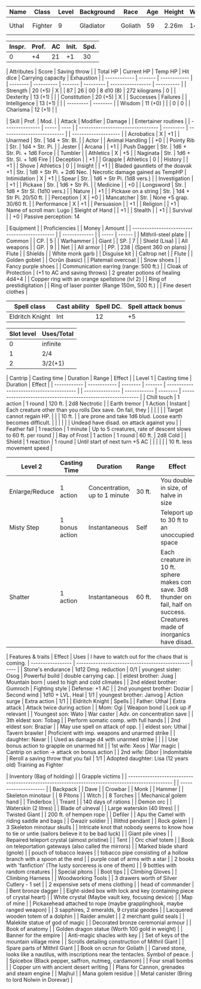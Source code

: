 | Name  | Class   | Level | Background | Race    | Age | Height | Weight | Eyes  | Skin  | Hair | Birthday      | Year | Constellation |
| ----- | ------- | ----- | ---------- | ------- | --- | ------ | ------ | ----- | ----- | ---- | ------------- | ---- | ------------- |
| Uthal | Fighter | 9     | Gladiator  | Goliath | 59  | 2.26m  | 142kg  | White | Stone | None | 5th of summer | 8028 | (Artisan god) |

| Inspr. | Prof. | AC  | Init. | Spd. |
| ------ | ----- | --- | ----- | ---- |
| 0      | +4    | 21  | +1    | 30   | (19 AC normally)

| Attributes   | Score   | Saving throw |  | Total HP | Current HP | Temp HP | Hit dice  | Carrying capacity | Exhaustion |
| ------------ | ------- | ------------ |  | -------- | ---------- | ------- | --------- | ----------------- | ---------- |
| Strength     | 20 (+5) | X            |  | 87       | 26         | 00      | 8 d10 (8) | 272 kilograms     | 0          |
| Dexterity    | 13 (+1) |              |
| Constitution | 20 (+5) | X            |  | Successes | Failures |
| Intelligence | 13 (+1) |              |  | --------- | -------- |
| Wisdom       | 11 (+0) |              |  | 0         | 0        |
| Charisma     | 12 (+1) |              |

| Skill           | Prof. | Mod. |  | Attack                            | Modifier  | Damage                     |  | Entertainer routines |
| --------------- | ----- | ---- |  | --------------------------------- | --------- | -------------------------- |  | -------------------- |
| Acrobatics      | X     | +1   |  | Unarmed                           | Str.      | 1d4 + Str. Bl.             |  | Actor                |
| Animal Handling |       | +0   |  | Pointy Rib                        | Str.      | 1d4 + Str. Pi.             |  | Jester               |
| Arcana          |       | +1   |  | Push Dagger                       | Str.      | 1d6 + Str. Pi. + 1d6 Force |  | Tumbler              |
| Athletics       | X     | +5   |  | Naginata                          | Str.      | 1d6 + Str. Sl. + 1d6 Fire  |
| Deception       |       | +1   |  | Grapple                           | Athletics | 0                          |
| History         |       | +1   |  | Shove                             | Athletics | 0                          |
| Insight         |       | +1   |  | Bladed gauntlets of the doavak +1 | Str.      | 1d8 + Str Pi. + 2d6 Nec.   | Necrotic damage gained as TempHP
| Intimidation    | X     | +1   |  | Spear                             | Str.      | 1d6 + Str Pi. (1d8 vers.)  |
| Investigation   |       | +1   |  | Pickaxe                           | Str.      | 1d6 + Str Pi.              |
| Medicine        |       | +0   |  | Longsword                         | Str.      | 1d8 + Str Sl. (1d10 vers.) |
| Nature          |       | +1   |  | Pickaxe on a string               | Str.      | 1d4 + Str Pi. 20/50 ft.    |
| Perception      | X     | +0   |  | Mancatcher                        | Str.      | None +5 grap. 30/60 ft.    |
| Performance     | X     | +1   |
| Persuasion      |       | +1   |
| Religion        |       | +1   | Name of scroll man: Lugo
| Sleight of Hand |       | +1   |
| Stealth         |       | +1   |
| Survival        |       | +0   | Passive perception: 14

| Equipment                                     |  | Proficiencies |  | Money | Amount |
| --------------------------------------------- |  | ------------- |  | ----- | ------ |
| Mithril-steel plate                           |  | Common        |  | CP.   | 5      |
| Warhammer                                     |  | Giant         |  | SP.   | 7      |
| Shield (Lisa)                                 |  | All weapons   |  | GP.   | 9      |
| Net                                           |  | All armor     |  | PP.   | 238    | (Spent 360 on plans)
| Flute                                         |  | Shields       |
| White monk garb                               |  | Disguise kit  |
| Caltrop net                                   |  | Flute         |
| Golden goblet                                 |  | Ocrûn (basic) |
| Platemail overcoat                            |
| Snow shoes                                    |
| Fancy purple shoes                            |
| Communication earring (range: 500 ft.)        |
| Cloak of Protection                           | (+1 to AC and saving throws)
| 2 greater potions of healing 4d4+4            |
| Copper ring with an orange spellstone (lvl 2) |
| Ring of prestidigitation                      |
| Ring of laser pointer (Range 150m, 500 ft.)   |
| Fine desert clothes                           |

| Spell class     | Cast ability | Spell DC. | Spell attack bonus |
| --------------- | ------------ | --------- | ------------------ |
| Eldritch Knight | Int          | 12        | +5                 |

| Slot level | Uses/Total |
| ---------- | ---------- |
| 0          | infinite   |
| 1          | 2/4        |
| 2          | 3/2(+1)    |

| Cantrip      | Casting time | Duration | Range   | Effect                                   |  | Level 1         | Casting time | Duration | Effect                                                       |
| ------------ | ------------ | -------- | ------- | ---------------------------------------- |  | --------------- | ------------ | -------- | ------------------------------------------------------------ |
| Chill touch  | 1 action     | 1 round  | 120 ft. | 2d8 Nectrotic                            |  | Earth tremor    | 1 Action     | Instant  | Each creature other than you rolls Dex save. On fail, they   |
|              |              |          |         | Target cannot regain HP.                 |  |                 |       10 ft. |          | are prone and take 1d6 blud. Loose earth becomes difficult.  |
|              |              |          |         | Undead have disad. on attack against you |  | Feather fall    | 1 reaction   | 1 minute | Up to 5 creatures, rate of descent slows to 60 ft. per round |
| Ray of Frost | 1 action     | 1 round  | 60 ft.  | 2d8 Cold                                 |  | Shield          | 1 reaction   | 1 round  | Until start of next turn +5 AC                               |
|              |              |          |         | 10 ft. less movement speed               |

| Level 2        | Casting Time   | Duration                      | Range  | Effect                                                                                                                        |
| -------------- | -------------- | ----------------------------- | ------ | ----------------------------------------------------------------------------------------------------------------------------- |
| Enlarge/Reduce | 1 action       | Concentration, up to 1 minute | 30 ft. | You double in size, of halve in size                                                                                          |
| Misty Step     | 1 bonus action | Instantaneous                 | Self   | Teleport up to 30 ft to an unoccupied space                                                                                   |
| Shatter        | 1 action       | Instantaneous                 | 60 ft. | Each creature in 10 ft. sphere makes con save. 3d8 thunder on fail, half on success. Creatures made of inorganics have disad. |

| Features & traits | Effect                                          | Uses | I have to watch out for the chaos that is coming.
| ----------------- | ----------------------------------------------- | ---- |
| Stone's endurance | 1d12 Dmg. reduction                             | 0/1  | youngest sister: Osog
| Powerful build    | double carrying cap.                            |      | eldest brother: Juag
| Mountain born     | used to high and cold climates                  |      | 2nd eldest brother: Gumroch
| Fighting style    | Defense: +1 AC                                  |      | 2nd youngest brother: Doziar
| Second wind       | 1d10 + LVL. Heal                                | 1/1  | youngest brother: Janvog
| Action surge      | Extra action                                    | 1/1  |
| Eldritch Knight   | Spells                                          |      | Father: Uthal
| Extra attack      | Attack twice during action                      |      | Mom: Ogi
| Weapon bond       | Look up if relevant                             |      | Youngest son: Wato
| War caster        | Adv. on concentration save                      |      | 3th eldest son: Tobag
|                   | Perform somatic comp. with full hands           |      | 2nd eldest son: Braziar
|                   | May use spell on attack of opp.                 |      | eldest son: Uthal
| Tavern brawler    | Proficient with imp. weapons and unarmed strike |      | daughter: Navar
|                   | Used as damage d4 with unarmed strike           |      |
|                   | Use bonus action to grapple on unarmed hit      |      | 1st wife: Xeos
| War magic         | Cantrip on action -> attack on bonus action     |      | 2nd wife: Dibor
| Indomitable       | Reroll a saving throw that you fail             | 1/1  | Adopted daughter: Lisa (12 years old) Training as Fighter

| Inventory (Bag of holding)                                                                       |  | Grapple victims       |
| ------------------------------------------------------------------------------------------------ |  | --------------------- |
| Backpack                                                                                         |  | Dave                  |
| Crowbar                                                                                          |  | Monk                  |
| Hammer                                                                                           |  | Skeleton minotaur     |
| 9 Pitons                                                                                         |  | Witch                 |
| 8 Torches                                                                                        |  | Mechanical golem hand |
| Tinderbox                                                                                        |  | Treant                |
| 140 days of rations                                                                              |  | Demon orc             |
| Waterskin       (2  litres)                                                                      |  | Blade of ulneval      |
| Large waterskin (40 litres)                                                                      |  | Twisted Giant         |
| 200 ft. of hempen rope                                                                           |  | Defiler               |
| Apu the Camel with riding saddle and bags                                                        |  | Gwazir soldier        |
| Illithid pendant                                                                                 |  | Rock golem            |
| 3 Skeleton minotaur skulls                                                                       |
| Intricate knot that nobody seems to know how to tie or untie (sailors believe it to be bad luck) |
| Giant pile vines                                                                                 |
| Repaired teleport crystal (almost pristine)                                                      |
| Tent                                                                                             |
| Orc chief totem                                                                                  |
| Book on teleportation gateways (also called the mirrors)                                         |
| Marked blade shard (gnole)                                                                       |
| pouch of tobacco leaves                                                                          |
| tobacco pipe consisting of a hollow branch with a spoon at the end                               |
| purple coat of arms with a star                                                                  |
| 2 books with 'fanfiction' (The lusty sorceress is one of them)                                   |
| 9 bottles with random creatures                                                                  |
| Special pitons                                                                                   |
| Boot tips                                                                                        |
| Climbing Gloves                                                                                  |
| Climbing Harness                                                                                 |
| Woodworking Tools                                                                                |
| 3 drawers worth of Silver Cutlery - 1 set                                                        |
| 2 expensive sets of mens clothing                                                                |
| head of commander                                                                                |
| Bent bronze dagger                                                                               |
| Eight-sided box with lock and key (containing piece of crystal heart)                            |
| White crystal (Maybe vault key, focusing device)                                                 |
| Map of mine                                                                                      |
| Pickaxehead attached to rope (maybe grapplinghook, maybe ranged weapon)                          |
| 3 sapphires, 2 emeralds, 9 crystal geodes                                                        |
| Lacquered wooden totem of a dolphin                                                              |
| Raider amulet                                                                                    |
| 2 merchant guild seals                                                                           |
| Malekite statue of god of magic                                                                  |
| Decorated bronze ceremonial armour                                                               |
| Book of anatomy                                                                                  |
| Golden dragon statue (Worth 100 gold in weight)                                                  |
| Banner for the empire                                                                            |
| Anti-magic shacles with key                                                                      |
| Set of keys of the mountain village mine                                                         |
| Scrolls detailing construction of Mithril Giant                                                  |
| Spare parts of Mithril Giant                                                                     |
| Book on ocrun for Goliath                                                                        |
| Carved stone, looks like a nautilus, with inscriptions near the tentacles. Symbol of peace.      |
| Spicebox (Black pepper, saffron, nutmeg, cardamom)                                               |
| Four small bombs                                                                                 |
| Copper urn with ancient desert writing                                                           |
| Plans for Cannon, grenades and steam engine                                                      |
| Majhul                                                                                           |
| Mana golem residue                                                                               |
| Metal canister (Bring to lord Nolwin in Dorevar)                                                 |
